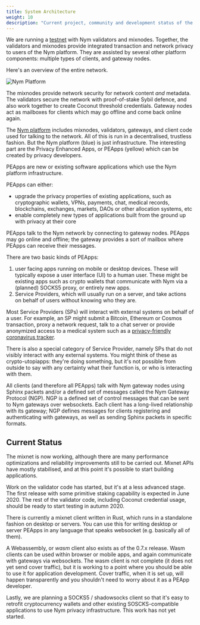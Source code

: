```yaml
---
title: System Architecture
weight: 10
description: "Current project, community and development status of the Nym network."
---
```


We are running a [testnet](https://dashboard.nymtech.net) with Nym validators and mixnodes. Together, the validators and mixnodes provide integrated transaction and network privacy to users of the Nym platform. They are assisted by several other platform components: multiple types of clients, and gateway nodes.

Here's an overview of the entire network. 

![Nym Platform](/docs/images/nym-platform.png)

The mixnodes provide network security for network content *and* metadata. The validators secure the network with proof-of-stake Sybil defence, and also work together to create Coconut threshold credentials. Gateway nodes act as mailboxes for clients which may go offline and come back online again.

The [Nym platform](https://github.com/nymtech/nym) includes mixnodes, validators, gateways, and client code used for talking to the network. All of this is run in a decentralised, trustless fashion. But the Nym platform (blue) is just infrastructure. The interesting part are the Privacy Enhanced Apps, or PEApps (yellow) which can be created by privacy developers. 

PEApps are new or existing software applications which use the Nym platform infrastructure. 

PEApps can either: 

* upgrade the privacy properties of existing applications, such as cryptographic wallets, VPNs, payments, chat, medical records, blockchains, exchanges, markets, DAOs or other allocation systems, etc
* enable completely new types of applications built from the ground up with privacy at their core

PEApps talk to the Nym network by connecting to gateway nodes. PEApps may go online and offline; the gateway provides a sort of mailbox where PEApps can receive their messages. 

There are two basic kinds of PEApps:

1. user facing apps running on mobile or desktop devices. These will typically expose a user interface (UI) to a human user. These might be existing apps such as crypto wallets that communicate with Nym via a (planned) SOCKS5 proxy, or entirely new apps.
2. Service Providers, which will usually run on a server, and take actions on behalf of users without knowing who they are.

Most Service Providers (SPs) will interact with external systems on behalf of a user. For example, an SP might submit a Bitcoin, Ethereum or Cosmos transaction, proxy a network request, talk to a chat server or provide anonymized access to a medical system such as a [privacy-friendly coronavirus tracker](https://constructiveproof.com/posts/2020-04-24-coronavirus-tracking-app-privacy/). 

There is also a special category of Service Provider, namely SPs that do not visibly interact with any external systems. You might think of these as crypto-utopiapps: they're doing something, but it's not possible from outside to say with any certainty what their function is, or who is interacting with them.

All clients (and therefore all PEApps) talk with Nym gateway nodes using Sphinx packets and/or a defined set of messages called the Nym Gateway Protocol (NGP). NGP is a defined set of control messages that can be sent to Nym gateways over websockets. Each client has a long-lived relationship with its gateway; NGP defines messages for clients registering and authenticating with gateways, as well as sending Sphinx packets in specific formats.

## Current Status

The mixnet is now working, although there are many performance optimizations and reliability improvements still to be carried out. Mixnet APIs have mostly stabilised, and at this point it's possible to start building applications. 

Work on the validator code has started, but it's at a less advanced stage. The first release with some primitive staking capability is expected in June 2020. The rest of the validator code, including Coconut credential usage, should be ready to start testing in autumn 2020.

There is currently a mixnet client written in Rust, which runs in a standalone fashion on desktop or servers. You can use this for writing desktop or server PEApps in any language that speaks websocket (e.g. basically all of them). 

A Webassembly, or *wasm* client also exists as of the 0.7.x release. Wasm clients can be used within browser or mobile apps, and again communicate with gateways via websockets. The wasm client is not complete (it does not yet send cover traffic), but it is working to a point where you should be able to use it for application development. Cover traffic, when it is set up, will happen transparently and you shouldn't need to worry about it as a PEApp developer. 

Lastly, we are planning a SOCKS5 /  shadowsocks client so that it's easy to retrofit cryptocurrency wallets and other existing SOSCKS-compatible applications to use Nym privacy infrastructure. This work has not yet started.